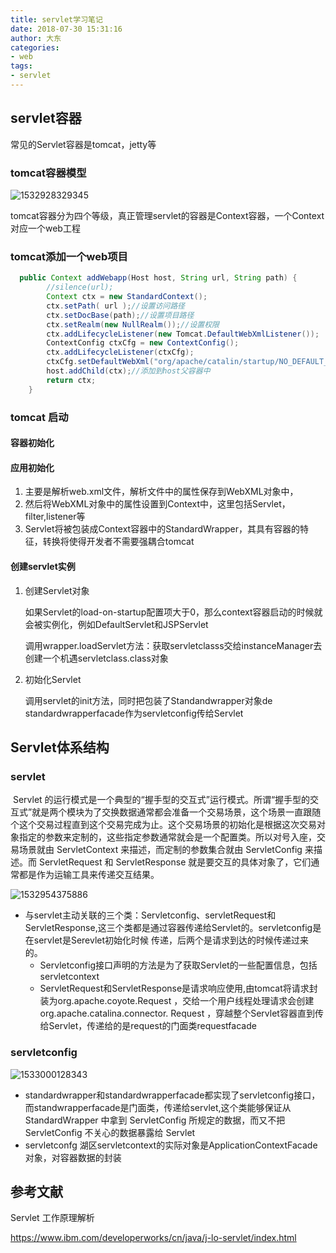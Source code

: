 ```yaml
---
title: servlet学习笔记
date: 2018-07-30 15:31:16
author: 大东
categories:
- web
tags:
- servlet
---
```




<!-- more -->

## servlet容器

常见的Servlet容器是tomcat，jetty等

### tomcat容器模型

![1532928329345](C:\Users\cwm\Documents\tmp\web\tomcat容器模型.png)

tomcat容器分为四个等级，真正管理servlet的容器是Context容器，一个Context对应一个web工程

### tomcat添加一个web项目

```java
  public Context addWebapp(Host host, String url, String path) {
        //silence(url);
        Context ctx = new StandardContext();
        ctx.setPath( url );//设置访问路径
        ctx.setDocBase(path);//设置项目路径
        ctx.setRealm(new NullRealm());//设置权限
        ctx.addLifecycleListener(new Tomcat.DefaultWebXmlListener());
        ContextConfig ctxCfg = new ContextConfig();
        ctx.addLifecycleListener(ctxCfg);
        ctxCfg.setDefaultWebXml("org/apache/catalin/startup/NO_DEFAULT_XML");
        host.addChild(ctx);//添加到host父容器中
        return ctx;
    }
```

### tomcat 启动

#### 容器初始化

#### 应用初始化

1. 主要是解析web.xml文件，解析文件中的属性保存到WebXML对象中，
2. 然后将WebXML对象中的属性设置到Context中，这里包括Servlet，filter,listener等
3. Servlet将被包装成Context容器中的StandardWrapper，其具有容器的特征，转换将使得开发者不需要强耦合tomcat

#### 创建servlet实例

1. 创建Servlet对象

   如果Servlet的load-on-startup配置项大于0，那么context容器启动的时候就会被实例化，例如DefaultServlet和JSPServlet

   调用wrapper.loadServlet方法：获取servletclasss交给instanceManager去创建一个机遇servletclass.class对象

2. 初始化Servlet

   调用servlet的init方法，同时把包装了Standandwrapper对象de standardwrapperfacade作为servletconfig传给Servlet

## Servlet体系结构

### servlet	

​	Servlet 的运行模式是一个典型的“握手型的交互式”运行模式。所谓“握手型的交互式”就是两个模块为了交换数据通常都会准备一个交易场景，这个场景一直跟随个这个交易过程直到这个交易完成为止。这个交易场景的初始化是根据这次交易对象指定的参数来定制的，这些指定参数通常就会是一个配置类。所以对号入座，交易场景就由 ServletContext 来描述，而定制的参数集合就由 ServletConfig 来描述。而 ServletRequest 和 ServletResponse 就是要交互的具体对象了，它们通常都是作为运输工具来传递交互结果。 

![1532954375886](C:\Users\cwm\Documents\tmp\web\Servlet体系结构.png)

- 与servlet主动关联的三个类：Servletconfig、servletRequest和ServletResponse,这三个类都是通过容器传递给Servlet的。servletconfig是在servlet是Serevlet初始化时候 传递，后两个是请求到达的时候传递过来的。
  - Servletconfig接口声明的方法是为了获取Servlet的一些配置信息，包括servletcontext
  - ServletRequest和ServletResponse是请求响应使用,由tomcat将请求封装为org.apache.coyote.Request ，交给一个用户线程处理请求会创建org.apache.catalina.connector. Request ，穿越整个Servlet容器直到传给Servlet，传递给的是request的门面类requestfacade

### servletconfig

![1533000128343](C:\Users\cwm\Documents\tmp\web\servletconfig.png)

- standardwrapper和standardwrapperfacade都实现了servletconfig接口，而standwrapperfacade是门面类，传递给servlet,这个类能够保证从 StandardWrapper 中拿到 ServletConfig 所规定的数据，而又不把 ServletConfig 不关心的数据暴露给 Servlet
- servletconfg 湖区servletcontext的实际对象是ApplicationContextFacade对象，对容器数据的封装

## 参考文献

Servlet 工作原理解析

https://www.ibm.com/developerworks/cn/java/j-lo-servlet/index.html